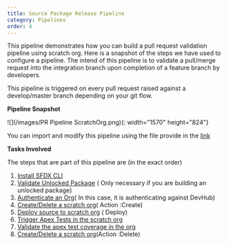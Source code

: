 ```yaml
---
title: Source Package Release Pipeline
category: Pipelines
order: 4
---
```


This pipeline demonstrates how you can build a pull request validation pipeline using scratch org. Here is a snapshot of the steps we have used to configure a pipeline. The intend of this pipeline is to validate a pull/merge request into the integration branch upon completion of a feature branch by developers.

This pipeline is triggered on every pull request raised against a develop/master branch depending on your git flow.

**Pipeline Snapshot**

![](/images/PR Pipeline ScratchOrg.png){: width="1570" height="824"}

You can import and modify this pipeline using the file provide in the [link](https://github.com/azlamsalam/sfpowerscripts/blob/master/SamplePipelines/PR%20Source%20Format%20%5bScratch%20Orgs%5d%20using%20sfpowerscripts.json)

**Tasks Involved**

The steps that are part of this pipeline are (in the exact order)

1. [Install SFDX CLI](/Tasks/Common-Utility-Tasks/Install%20SFDX%20CLI/)
2. [Validate Unlocked Package](/Tasks/Common-Utility-Tasks/Validate%20Unlocked%20Package/) ( Only necessary if you are building an unlocked package)
3. [Authenticate an Org](/Tasks/Common-Utility-Tasks/Authenticate%20an%20Org/)( In this case, it is authenticating against DevHub)
4. [Create/Delete a scratch org](/Tasks/Common-Utility-Tasks/Create%20and%20Delete%20a%20Scratch%20Org/)( Action :Create)
5. [Deploy source to scratch org](/Tasks/Deployment-Tasks/Deploy%20Source%20to%20Org/) ( Deploy)
6. [Trigger Apex Tests in the scratch org](/Tasks/Testing%20Tasks/Trigger%20Apex%20Test/)
7. [Validate the apex test coverage in the org](/Tasks/Testing%20Tasks/Validate%20Apex%20Test/)
8. [Create/Delete a scratch org](/Tasks/Common-Utility-Tasks/Create%20and%20Delete%20a%20Scratch%20Org/)(Action :Delete)